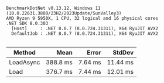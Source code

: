 ```

BenchmarkDotNet v0.13.12, Windows 11 (10.0.22631.3880/23H2/2023Update/SunValley3)
AMD Ryzen 9 5950X, 1 CPU, 32 logical and 16 physical cores
.NET SDK 8.0.303
  [Host]     : .NET 8.0.7 (8.0.724.31311), X64 RyuJIT AVX2
  DefaultJob : .NET 8.0.7 (8.0.724.31311), X64 RyuJIT AVX2


```
| Method    | Mean     | Error   | StdDev   |
|---------- |---------:|--------:|---------:|
| LoadAsync | 388.8 ms | 7.64 ms | 11.44 ms |
| Load      | 376.7 ms | 7.44 ms | 12.01 ms |
